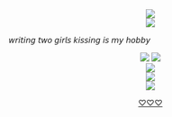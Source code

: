  
<div align="center">
  <img src="https://komarev.com/ghpvc/?username=your-github-username&label=★">
</div>

<div align="center">
  <img src="https://i.imgur.com/OfwBRG7.png">
</div>
   
𝘸𝘳𝘪𝘵𝘪𝘯𝘨 𝘵𝘸𝘰 𝘨𝘪𝘳𝘭𝘴 𝘬𝘪𝘴𝘴𝘪𝘯𝘨 𝘪𝘴 𝘮𝘺 𝘩𝘰𝘣𝘣𝘺

<div align="center">
  <img src="https://encrypted-tbn0.gstatic.com/images?q=tbn:ANd9GcTlzAkLtEgnUydIEyRX8gJfgm6I1hKLYnf7jRamMSHsBA9ftwczg2rm0BaC&s=10>
</div>

<div align="center">
  <img src="https://i.imgur.com/ZAUkaCx.png"
</div>

<div align="center">
  <img src="https://i.imgur.com/Wqv9r62.png"
</div>

<div align="center">
  <img src="https://i.imgur.com/k1lVUUl.webp"
</div>

<div align="center">
  <img src="https://i.imgur.com/waq0wP3.png"
</div>

[♡♡♡](https://lagooncompany.fandom.com/wiki/Balalaika)
